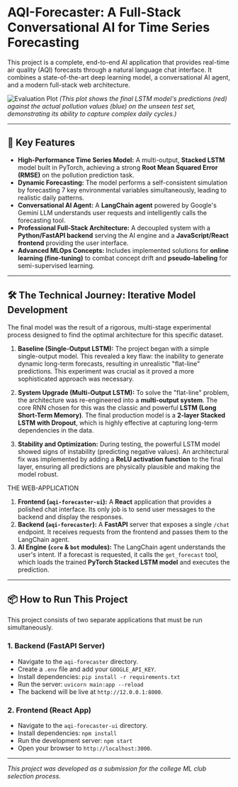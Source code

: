 # AQI-Forecaster: A Full-Stack Conversational AI for Time Series Forecasting

This project is a complete, end-to-end AI application that provides real-time air quality (AQI) forecasts through a natural language chat interface. It combines a state-of-the-art deep learning model, a conversational AI agent, and a modern full-stack web architecture.

![Evaluation Plot](evaluation_results_final.png)
*(This plot shows the final LSTM model's predictions (red) against the actual pollution values (blue) on the unseen test set, demonstrating its ability to capture complex daily cycles.)*

---

## 🚀 Key Features

-   **High-Performance Time Series Model:** A multi-output, **Stacked LSTM** model built in PyTorch, achieving a strong **Root Mean Squared Error (RMSE)** on the pollution prediction task.
-   **Dynamic Forecasting:** The model performs a self-consistent simulation by forecasting 7 key environmental variables simultaneously, leading to realistic daily patterns.
-   **Conversational AI Agent:** A **LangChain agent** powered by Google's Gemini LLM understands user requests and intelligently calls the forecasting tool.
-   **Professional Full-Stack Architecture:** A decoupled system with a **Python/FastAPI backend** serving the AI engine and a **JavaScript/React frontend** providing the user interface.
-   **Advanced MLOps Concepts:** Includes implemented solutions for **online learning (fine-tuning)** to combat concept drift and **pseudo-labeling** for semi-supervised learning.

---

## 🛠️ The Technical Journey: Iterative Model Development

The final model was the result of a rigorous, multi-stage experimental process designed to find the optimal architecture for this specific dataset.

1.  **Baseline (Single-Output LSTM):** The project began with a simple single-output model. This revealed a key flaw: the inability to generate dynamic long-term forecasts, resulting in unrealistic "flat-line" predictions. This experiment was crucial as it proved a more sophisticated approach was necessary.

2.  **System Upgrade (Multi-Output LSTM):** To solve the "flat-line" problem, the architecture was re-engineered into a **multi-output system**. The core RNN chosen for this was the classic and powerful **LSTM (Long Short-Term Memory)**. The final production model is a **2-layer Stacked LSTM with Dropout**, which is highly effective at capturing long-term dependencies in the data.

3.  **Stability and Optimization:** During testing, the powerful LSTM model showed signs of instability (predicting negative values). An architectural fix was implemented by adding a **ReLU  activation function** to the final layer, ensuring all predictions are physically plausible and making the model robust.
  
THE WEB-APPLICATION
1.  **Frontend (`aqi-forecaster-ui`):** A **React** application that provides a polished chat interface. Its only job is to send user messages to the backend and display the responses.
2.  **Backend (`aqi-forecaster`):** A **FastAPI** server that exposes a single `/chat` endpoint. It receives requests from the frontend and passes them to the LangChain agent.
3.  **AI Engine (`core` & `bot` modules):** The LangChain agent understands the user's intent. If a forecast is requested, it calls the `get_forecast` tool, which loads the trained **PyTorch Stacked LSTM model** and executes the prediction.

---

## 📦 How to Run This Project

This project consists of two separate applications that must be run simultaneously.

### 1. Backend (FastAPI Server)

-   Navigate to the `aqi-forecaster` directory.
-   Create a `.env` file and add your `GOOGLE_API_KEY`.
-   Install dependencies: `pip install -r requirements.txt`
-   Run the server: `uvicorn main:app --reload`
-   The backend will be live at `http://12.0.0.1:8000`.

### 2. Frontend (React App)

-   Navigate to the `aqi-forecaster-ui` directory.
-   Install dependencies: `npm install`
-   Run the development server: `npm start`
-   Open your browser to `http://localhost:3000`.

---
*This project was developed as a submission for the college ML club selection process.*
